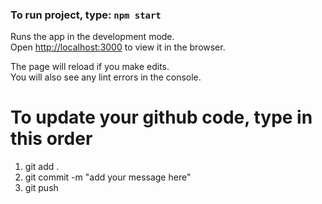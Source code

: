 ###  To run project, type: `npm start`

Runs the app in the development mode.\
Open [http://localhost:3000](http://localhost:3000) to view it in the browser.

The page will reload if you make edits.\
You will also see any lint errors in the console.


# To update your github code, type in this order
1. git add .
2. git commit -m "add your message here"
3. git push

